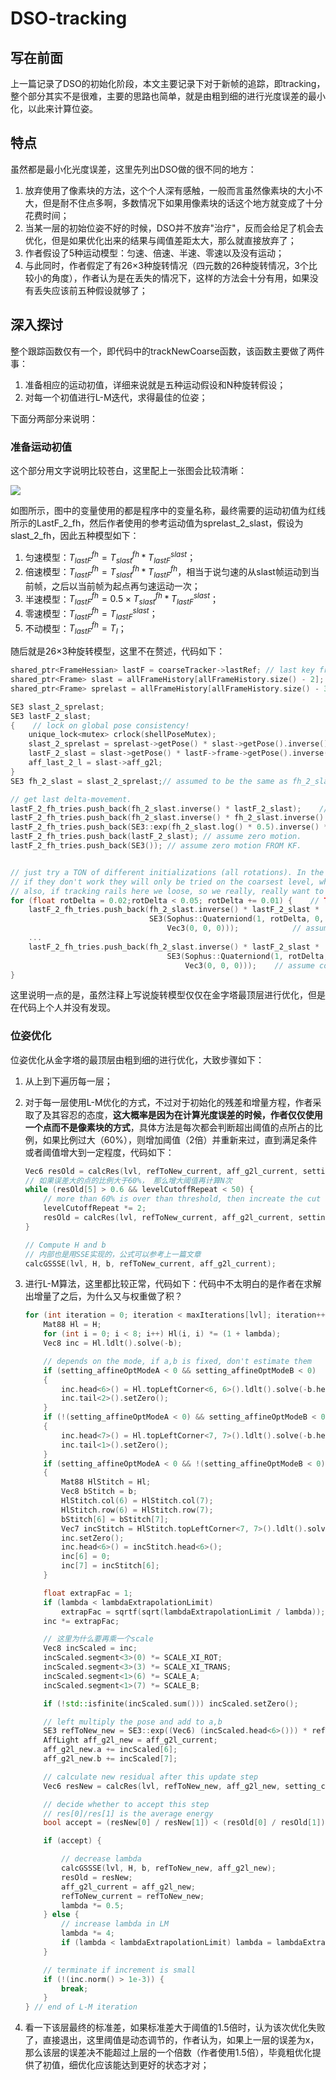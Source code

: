 # DSO-tracking



## 写在前面

上一篇记录了DSO的初始化阶段，本文主要记录下对于新帧的追踪，即tracking，整个部分其实不是很难，主要的思路也简单，就是由粗到细的进行光度误差的最小化，以此来计算位姿。



## 特点

虽然都是最小化光度误差，这里先列出DSO做的很不同的地方：

1. 放弃使用了像素块的方法，这个个人深有感触，一般而言虽然像素块的大小不大，但是耐不住点多啊，多数情况下如果用像素块的话这个地方就变成了十分花费时间；
2. 当某一层的初始位姿不好的时候，DSO并不放弃"治疗"，反而会给足了机会去优化，但是如果优化出来的结果与阈值差距太大，那么就直接放弃了；
3. 作者假设了5种运动模型：匀速、倍速、半速、零速以及没有运动；
4. 与此同时，作者假定了有26×3种旋转情况（四元数的26种旋转情况，3个比较小的角度），作者认为是在丢失的情况下，这样的方法会十分有用，如果没有丢失应该前五种假设就够了；



## 深入探讨

整个跟踪函数仅有一个，即代码中的trackNewCoarse函数，该函数主要做了两件事：

1. 准备相应的运动初值，详细来说就是五种运动假设和N种旋转假设；
2. 对每一个初值进行L-M迭代，求得最佳的位姿；

下面分两部分来说明：



### 准备运动初值

这个部分用文字说明比较苍白，这里配上一张图会比较清晰：

![](/home/ubuntu/Projects/PaperSummary/SLAM/DSO/pictures/DSO4.png)

如图所示，图中的变量使用的都是程序中的变量名称，最终需要的运动初值为红线所示的LastF_2_fh，然后作者使用的参考运动值为sprelast_2_slast，假设为slast_2_fh，因此五种模型如下：

1. 匀速模型：$T_{lastF}^{fh} = T_{slast}^{fh}*T_{lastF}^{slast}$；
2. 倍速模型：$T_{lastF}^{fh} = T_{slast}^{fh}*T_{lastF}^{fh}$，相当于说匀速的从slast帧运动到当前帧，之后以当前帧为起点再匀速运动一次；
3. 半速模型：$T_{lastF}^{fh} = 0.5×T_{slast}^{fh}*T_{lastF}^{slast}$；
4. 零速模型：$T_{lastF}^{fh} = T_{lastF}^{slast}$；
5. 不动模型：$T_{lastF}^{fh} = T_I$；

随后就是26×3种旋转模型，这里不在赘述，代码如下：

```c++
shared_ptr<FrameHessian> lastF = coarseTracker->lastRef; // last key frame
shared_ptr<Frame> slast = allFrameHistory[allFrameHistory.size() - 2];
shared_ptr<Frame> sprelast = allFrameHistory[allFrameHistory.size() - 3];

SE3 slast_2_sprelast;
SE3 lastF_2_slast;
{    // lock on global pose consistency!
    unique_lock<mutex> crlock(shellPoseMutex);
    slast_2_sprelast = sprelast->getPose() * slast->getPose().inverse();
    lastF_2_slast = slast->getPose() * lastF->frame->getPose().inverse();
    aff_last_2_l = slast->aff_g2l;
}
SE3 fh_2_slast = slast_2_sprelast;// assumed to be the same as fh_2_slast.

// get last delta-movement.
lastF_2_fh_tries.push_back(fh_2_slast.inverse() * lastF_2_slast);    // assume constant motion.
lastF_2_fh_tries.push_back(fh_2_slast.inverse() * fh_2_slast.inverse() * lastF_2_slast);    // assume double motion (frame skipped)
lastF_2_fh_tries.push_back(SE3::exp(fh_2_slast.log() * 0.5).inverse() * lastF_2_slast); // assume half motion.
lastF_2_fh_tries.push_back(lastF_2_slast); // assume zero motion.
lastF_2_fh_tries.push_back(SE3()); // assume zero motion FROM KF.


// just try a TON of different initializations (all rotations). In the end,
// if they don't work they will only be tried on the coarsest level, which is super fast anyway.
// also, if tracking rails here we loose, so we really, really want to avoid that.
for (float rotDelta = 0.02;rotDelta < 0.05; rotDelta += 0.01) {    // TODO changed this into +=0.01 where DSO writes ++
    lastF_2_fh_tries.push_back(fh_2_slast.inverse() * lastF_2_slast *
                               SE3(Sophus::Quaterniond(1, rotDelta, 0, 0),
                                   Vec3(0, 0, 0)));            // assume constant motion.
    ...
    lastF_2_fh_tries.push_back(fh_2_slast.inverse() * lastF_2_slast *
                                   SE3(Sophus::Quaterniond(1, rotDelta, rotDelta, rotDelta),
                                       Vec3(0, 0, 0)));    // assume constant motion.
}
```

这里说明一点的是，虽然注释上写说旋转模型仅仅在金字塔最顶层进行优化，但是在代码上个人并没有发现。



### 位姿优化

位姿优化从金字塔的最顶层由粗到细的进行优化，大致步骤如下：

1. 从上到下遍历每一层；

2. 对于每一层使用L-M优化的方式，不过对于初始化的残差和增量方程，作者采取了及其容忍的态度，**这大概率是因为在计算光度误差的时候，作者仅仅使用一个点而不是像素块的方式**，具体方法是每次都会判断超出阈值的点所占的比例，如果比例过大（60%），则增加阈值（2倍）并重新来过，直到满足条件或者阈值增大到一定程度，代码如下：

   ```c++
   Vec6 resOld = calcRes(lvl, refToNew_current, aff_g2l_current, setting_coarseCutoffTH * levelCutoffRepeat);
   // 如果误差大的点的比例大于60%， 那么增大阈值再计算N次
   while (resOld[5] > 0.6 && levelCutoffRepeat < 50) {
       // more than 60% is over than threshold, then increate the cut off threshold
       levelCutoffRepeat *= 2;
       resOld = calcRes(lvl, refToNew_current, aff_g2l_current, setting_coarseCutoffTH * levelCutoffRepeat);
   }
   
   // Compute H and b
   // 内部也是用SSE实现的，公式可以参考上一篇文章
   calcGSSSE(lvl, H, b, refToNew_current, aff_g2l_current);
   ```

3. 进行L-M算法，这里都比较正常，代码如下：代码中不太明白的是作者在求解出增量了之后，为什么又与权重做了积？

   ```C++
   for (int iteration = 0; iteration < maxIterations[lvl]; iteration++) {
       Mat88 Hl = H;
       for (int i = 0; i < 8; i++) Hl(i, i) *= (1 + lambda);
       Vec8 inc = Hl.ldlt().solve(-b);
   
       // depends on the mode, if a,b is fixed, don't estimate them
       if (setting_affineOptModeA < 0 && setting_affineOptModeB < 0)    // fix a, b
       {
           inc.head<6>() = Hl.topLeftCorner<6, 6>().ldlt().solve(-b.head<6>());
           inc.tail<2>().setZero();
       }
       if (!(setting_affineOptModeA < 0) && setting_affineOptModeB < 0)    // fix b
       {
           inc.head<7>() = Hl.topLeftCorner<7, 7>().ldlt().solve(-b.head<7>());
           inc.tail<1>().setZero();
       }
       if (setting_affineOptModeA < 0 && !(setting_affineOptModeB < 0))    // fix a
       {
           Mat88 HlStitch = Hl;
           Vec8 bStitch = b;
           HlStitch.col(6) = HlStitch.col(7);
           HlStitch.row(6) = HlStitch.row(7);
           bStitch[6] = bStitch[7];
           Vec7 incStitch = HlStitch.topLeftCorner<7, 7>().ldlt().solve(-bStitch.head<7>());
           inc.setZero();
           inc.head<6>() = incStitch.head<6>();
           inc[6] = 0;
           inc[7] = incStitch[6];
       }
   
       float extrapFac = 1;
       if (lambda < lambdaExtrapolationLimit)
           extrapFac = sqrtf(sqrt(lambdaExtrapolationLimit / lambda));
       inc *= extrapFac;
   
       // 这里为什么要再乘一个scale
       Vec8 incScaled = inc;
       incScaled.segment<3>(0) *= SCALE_XI_ROT;
       incScaled.segment<3>(3) *= SCALE_XI_TRANS;
       incScaled.segment<1>(6) *= SCALE_A;
       incScaled.segment<1>(7) *= SCALE_B;
   
       if (!std::isfinite(incScaled.sum())) incScaled.setZero();
   
       // left multiply the pose and add to a,b
       SE3 refToNew_new = SE3::exp((Vec6) (incScaled.head<6>())) * refToNew_current;
       AffLight aff_g2l_new = aff_g2l_current;
       aff_g2l_new.a += incScaled[6];
       aff_g2l_new.b += incScaled[7];
   
       // calculate new residual after this update step
       Vec6 resNew = calcRes(lvl, refToNew_new, aff_g2l_new, setting_coarseCutoffTH * levelCutoffRepeat);
   
       // decide whether to accept this step
       // res[0]/res[1] is the average energy
       bool accept = (resNew[0] / resNew[1]) < (resOld[0] / resOld[1]);
   
       if (accept) {
   
           // decrease lambda
           calcGSSSE(lvl, H, b, refToNew_new, aff_g2l_new);
           resOld = resNew;
           aff_g2l_current = aff_g2l_new;
           refToNew_current = refToNew_new;
           lambda *= 0.5;
       } else {
           // increase lambda in LM
           lambda *= 4;
           if (lambda < lambdaExtrapolationLimit) lambda = lambdaExtrapolationLimit;
       }
   
       // terminate if increment is small
       if (!(inc.norm() > 1e-3)) {
           break;
       }
   } // end of L-M iteration
   ```

4. 看一下该层最终的标准差，如果标准差大于阈值的1.5倍时，认为该次优化失败了，直接退出，这里阈值是动态调节的，作者认为，如果上一层的误差为x，那么该层的误差决不能超过上层的一个倍数（作者使用1.5倍），毕竟粗优化提供了初值，细优化应该能达到更好的状态才对；